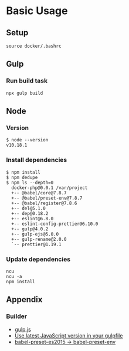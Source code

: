 # Basic Usage

## Setup

```shell
source docker/.bashrc
```

## Gulp

### Run build task

```shell
npx gulp build
```

## Node

### Version

```shell
$ node --version
v10.18.1 
```

### Install dependencies

```shell
$ npm install
$ npm dedupe
$ npm ls --depth=0
  docker-php@0.0.1 /var/project
  +-- @babel/core@7.8.7
  +-- @babel/preset-env@7.8.7
  +-- @babel/register@7.8.6
  +-- del@5.1.0
  +-- dep@0.18.2
  +-- eslint@6.8.0
  +-- eslint-config-prettier@6.10.0
  +-- gulp@4.0.2
  +-- gulp-ejs@5.0.0
  +-- gulp-rename@2.0.0
  `-- prettier@1.19.1
```

### Update dependencies

```shell
ncu
ncu -a
npm install
```

## Appendix

### Builder
+ [gulp.js](https://gulpjs.com/)
+ [Use latest JavaScript version in your gulpfile](https://github.com/gulpjs/gulp#use-latest-javascript-version-in-your-gulpfile)
+ [babel-preset-es2015 -> babel-preset-env](http://babeljs.io/docs/en/env/)